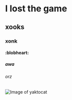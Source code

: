 # I lost the game
## xooks
### xonk
#### :blobheart:
##### awa
###### orz
![Image of yaktocat](https://octodex.github.com/images/yaktocat.png)
